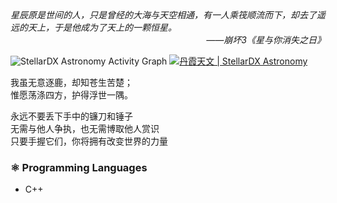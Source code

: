 <i>
星辰原是世间的人，只是曾经的大海与天空相通，有一人乘筏顺流而下，却去了遥远的天上，于是他成为了天上的一颗恒星。
<div align = "right">——崩坏3《星与你消失之日》</div>
</i>

![StellarDX Astronomy Activity Graph](https://github-readme-activity-graph.vercel.app/graph?username=StellarDX&bg_color=1C265B&color=FEE2DF&line=CBE5F6&point=FF997A&area=true&hide_border=true)
[![丹霞天文 | StellarDX Astronomy](https://github-readme-stats.vercel.app/api?username=StellarDX&theme=vue-dark&area=true&hide_border=true)](https://github.com/anuraghazra/github-readme-stats)

我虽无意逐鹿，却知苍生苦楚；<br>
惟愿荡涤四方，护得浮世一隅。

永远不要丢下手中的镰刀和锤子<br>
无需与他人争执，也无需博取他人赏识<br>
只要手握它们，你将拥有改变世界的力量

<h3>⚛️ Programming Languages</h3>
<ul>
  <li>C++</li>
</ul>
